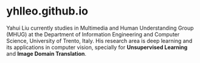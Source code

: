 # yhlleo.github.io

Yahui Liu currently studies in Multimedia and Human Understanding Group (MHUG) at the Department of Information Engineering and Computer Science, University of Trento, Italy. His research area is deep learning and its applications in computer vision, specially for **Unsupervised Learning** and **Image Domain Translation**.

 
